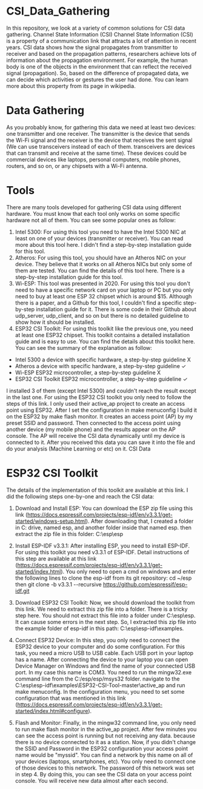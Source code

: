 # CSI_Data_Gathering
In this repository, we look at a variety of common solutions for CSI data gathering.
Channel State Information (CSI)
Channel State Information (CSI) is a property of a communication link that attracts a lot of attention in recent years. CSI data shows how the signal propagates from transmitter to receiver and based on the propagation patterns, researchers achieve lots of information about the propagation environment. For example, the human body is one of the objects in the environment that can reflect the received signal (propagation). So, based on the difference of propagated data, we can decide which activities or gestures the user had done. You can learn more about this property from its page in wikipedia.

# Data Gathering
As you probably know, for gathering this data we need at least two devices: one transmitter and one receiver. The transmitter is the device that sends the Wi-Fi signal and the receiver is the device that receives the sent signal (We can use transceivers instead of each of them. transceivers are devices that can transmit and receive at the same time). These devices could be commercial devices like laptops, personal computers, mobile phones, routers, and so on, or any chipsets with a Wi-Fi antenna.

# Tools
There are many tools developed for gathering CSI data using different hardware. You must know that each tool only works on some specific hardware not all of them. You can see some popular ones as follow:

1. Intel 5300: For using this tool you need to have the Intel 5300 NIC at least on one of your devices (transmitter or receiver). You can read more about this tool here. I didn't find a step-by-step installation guide for this tool.
2. Atheros: For using this tool, you should have an Atheros NIC on your device. They believe that it works on all Atheros NICs but only some of them are tested. You can find the details of this tool here. There is a step-by-step installation guide for this tool.
3. Wi-ESP: This tool was presented in 2020. For using this tool you don't need to have a specific network card on your laptop or PC but you only need to buy at least one ESP 32 chipset which is around $15. Although there is a paper, and a Github for this tool, I couldn't find a specific step-by-step installation guide for it. There is some code in their Github about udp_server, udp_client, and so on but there is no detailed guideline to show how it should be installed.
4. ESP32 CSI Toolkit: For using this toolkit like the previous one, you need at least one ESP32 chipset. This toolkit contains a detailed installation guide and is easy to use. You can find the details about this toolkit here.
You can see the summary of the explanation as follow:

* Intel 5300 a device with specific hardware, a step-by-step guideline X
* Atheros a device with specific hardware, a step-by-step guideline ✓
* Wi-ESP ESP32 microcontroller, a step-by-step guideline X
* ESP32 CSI Toolkit ESP32 microcontroller, a step-by-step guideline ✓

I installed 3 of them (except Intel 5300) and couldn't reach the result except in the last one. For using the ESP32 CSI toolkit you only need to follow the steps of this link. I only used their active_ap project to create an access point using ESP32. After I set the configuration in make menuconfig I build it on the ESP32 by make flash monitor. It creates an access point (AP) by my preset SSID and password. Then connected to the access point using another device (my mobile phone) and the results appear on the AP console. The AP will receive the CSI data dynamically until my device is connected to it. After you received this data you can save it into the file and do your analysis (Machine Learning or etc) on it. CSI Data

# ESP32 CSI Toolkit
The details of the implementation of this toolkit are available at this link. I did the following steps one-by-one and reach the CSI data:

1. Download and Install ESP: You can download the ESP zip file using this link (https://docs.espressif.com/projects/esp-idf/en/v3.3.1/get-started/windows-setup.html). After downloading that, I created a folder in C: drive, named esp, and another folder inside that named esp. then extract the zip file in this folder: C:\esp\esp

2. Install ESP-IDF v3.3.1: After installing ESP, you need to install ESP-IDF. For using this toolkit you need v3.3.1 of ESP-IDF. Detail instructions of this step are available at this link (https://docs.espressif.com/projects/esp-idf/en/v3.3.1/get-started/index.html). You only need to open a cmd on windows and enter the following lines to clone the esp-idf from its git repository: cd ~/esp then git clone -b v3.3.1 --recursive https://github.com/espressif/esp-idf.git

3. Download ESP32 CSI Toolkit: Now, we should download the toolkit from this link. We need to extract this zip file into a folder. There is a tricky step here. You should not extract this file into a folder under C:\esp\esp. It can cause some errors in the next step. So, I extracted this zip file into the example folder of esp-idf in this path: C:\esp\esp-idf\examples.

4. Connect ESP32 Device: In this step, you only need to connect the ESP32 device to your computer and do some configuration. For this task, you need a micro USB to USB cable. Each USB port in your laptop has a name. After connecting the device to your laptop you can open Device Manager on Windows and find the name of your connected USB port. In my case this name is COM3. You need to run the mingw32.exe command line from the C:/esp/esp/msys32 folder. navigate to the C:\esp\esp-idf\examples\ESP32-CSI-Tool-master\active_ap and run make menuconfig. In the configuration menu, you need to set some configuration that was mentioned in this link (https://docs.espressif.com/projects/esp-idf/en/v3.3.1/get-started/index.html#configure).

5. Flash and Monitor: Finally, in the mingw32 command line, you only need to run make flash monitor in the active_ap project. After few minutes you can see the access point is running but not receiving any data. because there is no device connected to it as a station. Now, if you didn't change the SSID and Password in the ESP32 configuration your access point name would be "myssid". You can find a network by this name on all of your devices (laptops, smartphones, etc). You only need to connect one of those devices to this network. The password of this network was set in step 4. By doing this, you can see the CSI data on your access point console. You will receive new data almost after each second.
